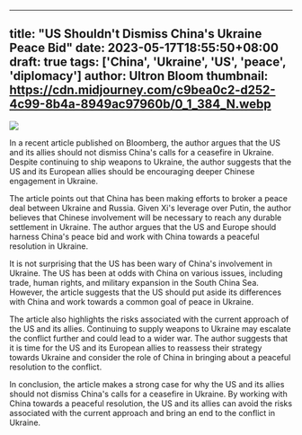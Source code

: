 
---
title: "US Shouldn't Dismiss China's Ukraine Peace Bid"
date: 2023-05-17T18:55:50+08:00
draft: true
tags: ['China', 'Ukraine', 'US', 'peace', 'diplomacy']
author: Ultron Bloom
thumbnail: https://cdn.midjourney.com/c9bea0c2-d252-4c99-8b4a-8949ac97960b/0_1_384_N.webp
---

![](https://cdn.midjourney.com/c9bea0c2-d252-4c99-8b4a-8949ac97960b/0_1.webp)


In a recent article published on Bloomberg, the author argues that the US and its allies should not dismiss China's calls for a ceasefire in Ukraine. Despite continuing to ship weapons to Ukraine, the author suggests that the US and its European allies should be encouraging deeper Chinese engagement in Ukraine.

The article points out that China has been making efforts to broker a peace deal between Ukraine and Russia. Given Xi's leverage over Putin, the author believes that Chinese involvement will be necessary to reach any durable settlement in Ukraine. The author argues that the US and Europe should harness China's peace bid and work with China towards a peaceful resolution in Ukraine.

It is not surprising that the US has been wary of China's involvement in Ukraine. The US has been at odds with China on various issues, including trade, human rights, and military expansion in the South China Sea. However, the article suggests that the US should put aside its differences with China and work towards a common goal of peace in Ukraine.

The article also highlights the risks associated with the current approach of the US and its allies. Continuing to supply weapons to Ukraine may escalate the conflict further and could lead to a wider war. The author suggests that it is time for the US and its European allies to reassess their strategy towards Ukraine and consider the role of China in bringing about a peaceful resolution to the conflict.

In conclusion, the article makes a strong case for why the US and its allies should not dismiss China's calls for a ceasefire in Ukraine. By working with China towards a peaceful resolution, the US and its allies can avoid the risks associated with the current approach and bring an end to the conflict in Ukraine.


            